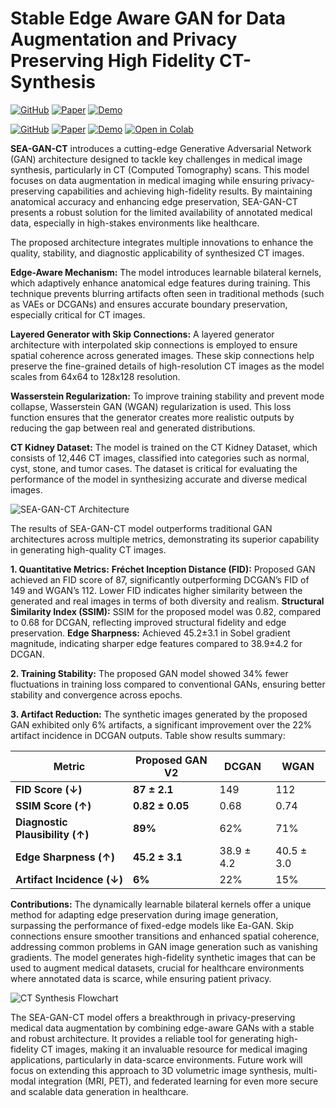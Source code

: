 # Stable Edge Aware GAN for Data Augmentation and Privacy Preserving High Fidelity CT-Synthesis

[![GitHub](https://img.shields.io/badge/Code-blue?logo=github)](https://github.com/rajavavek/SEA-GAN-CT)        [![Paper](https://img.shields.io/badge/Paper-orange?logo=read-the-docs)](Under-Progress)         [![Demo](https://img.shields.io/badge/Demo-pink?logo=playstation)](https://github.com/rajavavek/SEA-GAN-CT/tree/main/Images)


[![GitHub](https://img.shields.io/badge/Code-blue?logo=github)](https://github.com/rajavavek/SEA-GAN-CT)   [![Paper](https://img.shields.io/badge/Paper-orange?logo=read-the-docs)](Under-Progress)   [![Demo](https://img.shields.io/badge/Demo-pink?logo=playstation)](https://github.com/rajavavek/SEA-GAN-CT/tree/main/Images)
[![Open in Colab](https://colab.research.google.com/assets/colab-badge.svg)](https://colab.research.google.com/github/rajavavek/SEA-GAN-CT)


**SEA-GAN-CT** introduces a cutting-edge Generative Adversarial Network (GAN) architecture designed to tackle key challenges in medical image synthesis, particularly in CT (Computed Tomography) scans. This model focuses on data augmentation in medical imaging while ensuring privacy-preserving capabilities and achieving high-fidelity results. By maintaining anatomical accuracy and enhancing edge preservation, SEA-GAN-CT presents a robust solution for the limited availability of annotated medical data, especially in high-stakes environments like healthcare.

The proposed architecture integrates multiple innovations to enhance the quality, stability, and diagnostic applicability of synthesized CT images.

**Edge-Aware Mechanism:** The model introduces learnable bilateral kernels, which adaptively enhance anatomical edge features during training. This technique prevents blurring artifacts often seen in traditional methods (such as VAEs or DCGANs) and ensures accurate boundary preservation, especially critical for CT images.

**Layered Generator with Skip Connections:** A layered generator architecture with interpolated skip connections is employed to ensure spatial coherence across generated images. These skip connections help preserve the fine-grained details of high-resolution CT images as the model scales from 64x64 to 128x128 resolution.

**Wasserstein Regularization:** To improve training stability and prevent mode collapse, Wasserstein GAN (WGAN) regularization is used. This loss function ensures that the generator creates more realistic outputs by reducing the gap between real and generated distributions.

**CT Kidney Dataset:** The model is trained on the CT Kidney Dataset, which consists of 12,446 CT images, classified into categories such as normal, cyst, stone, and tumor cases. The dataset is critical for evaluating the performance of the model in synthesizing accurate and diverse medical images.

![SEA-GAN-CT Architecture](https://github.com/user-attachments/assets/6aaaf766-2684-4460-ac7a-c0999ded0a51)

The results of SEA-GAN-CT model outperforms traditional GAN architectures across multiple metrics, demonstrating its superior capability in generating high-quality CT images.

**1. Quantitative Metrics:**
**Fréchet Inception Distance (FID):** Proposed GAN achieved an FID score of 87, significantly outperforming DCGAN’s FID of 149 and WGAN’s 112. Lower FID indicates higher similarity between the generated and real images in terms of both diversity and realism.
**Structural Similarity Index (SSIM):** SSIM for the proposed model was 0.82, compared to 0.68 for DCGAN, reflecting improved structural fidelity and edge preservation.
**Edge Sharpness:** Achieved 45.2±3.1 in Sobel gradient magnitude, indicating sharper edge features compared to 38.9±4.2 for DCGAN.

**2. Training Stability:**
The proposed GAN model showed 34% fewer fluctuations in training loss compared to conventional GANs, ensuring better stability and convergence across epochs.

**3. Artifact Reduction:**
The synthetic images generated by the proposed GAN exhibited only 6% artifacts, a significant improvement over the 22% artifact incidence in DCGAN outputs. Table show results summary:


| Metric                          | Proposed GAN V2 | DCGAN      | WGAN       |
| ------------------------------- | --------------- | ---------- | ---------- |
| **FID Score (↓)**               | **87 ± 2.1**    | 149        | 112        |
| **SSIM Score (↑)**              | **0.82 ± 0.05** | 0.68       | 0.74       |
| **Diagnostic Plausibility (↑)** | **89%**         | 62%        | 71%        |
| **Edge Sharpness (↑)**          | **45.2 ± 3.1**  | 38.9 ± 4.2 | 40.5 ± 3.0 |
| **Artifact Incidence (↓)**      | **6%**          | 22%        | 15%        |



**Contributions:** The dynamically learnable bilateral kernels offer a unique method for adapting edge preservation during image generation, surpassing the performance of fixed-edge models like Ea-GAN.  Skip connections ensure smoother transitions and enhanced spatial coherence, addressing common problems in GAN image generation such as vanishing gradients. The model generates high-fidelity synthetic images that can be used to augment medical datasets, crucial for healthcare environments where annotated data is scarce, while ensuring patient privacy.

![CT Synthesis Flowchart](https://github.com/user-attachments/assets/a92f0f3a-3b14-41d8-aed0-b74da6da1cad)

The SEA-GAN-CT model offers a breakthrough in privacy-preserving medical data augmentation by combining edge-aware GANs with a stable and robust architecture. It provides a reliable tool for generating high-fidelity CT images, making it an invaluable resource for medical imaging applications, particularly in data-scarce environments. Future work will focus on extending this approach to 3D volumetric image synthesis, multi-modal integration (MRI, PET), and federated learning for even more secure and scalable data generation in healthcare.

